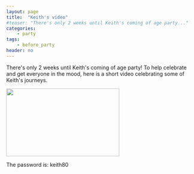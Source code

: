 ```yaml
---
layout: page
title:  "Keith's video"
#teaser: "There's only 2 weeks until Keith's coming of age party..."
categories:
    - party
tags:
    - before_party
header: no
---
```

There's only 2 weeks until Keith's coming of age party!  To help celebrate and get everyone in the mood, 
here is a short video celebrating some of Keith's journeys.

<a href="https://vimeo.com/188571392" target="_blank"><img src="http://keithatkinson.party/images/start-video-keith2-302x182.jpg" width="302" height="182" alt=""/></a>

The password is: keith80
